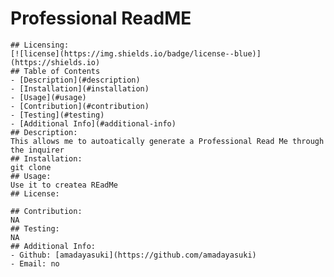 # Professional ReadME
    ## Licensing:
    [![license](https://img.shields.io/badge/license--blue)](https://shields.io)
    ## Table of Contents 
    - [Description](#description)
    - [Installation](#installation)
    - [Usage](#usage)
    - [Contribution](#contribution)
    - [Testing](#testing)
    - [Additional Info](#additional-info)
    ## Description:
    This allows me to autoatically generate a Professional Read Me through the inquirer
    ## Installation:
    git clone 
    ## Usage:
    Use it to createa REadMe
    ## License:
    
    ## Contribution:
    NA
    ## Testing:
    NA
    ## Additional Info:
    - Github: [amadayasuki](https://github.com/amadayasuki)
    - Email: no 